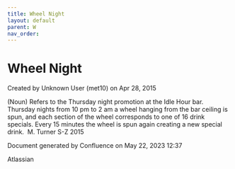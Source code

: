 ```yaml
---
title: Wheel Night
layout: default
parent: W
nav_order:
---
```


# Wheel Night

Created by  Unknown User (met10) on Apr 28, 2015

(Noun) Refers to the Thursday night promotion at the Idle Hour bar. Thursday nights from 10 pm to 2 am a wheel hanging from the bar ceiling is spun, and each section of the wheel corresponds to one of 16 drink specials. Every 15 minutes the wheel is spun again creating a new special drink.  M. Turner S-Z 2015

Document generated by Confluence on May 22, 2023 12:37

Atlassian
